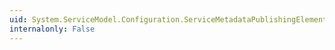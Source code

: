 ```yaml
---
uid: System.ServiceModel.Configuration.ServiceMetadataPublishingElement.HttpGetEnabled
internalonly: False
---
```

